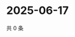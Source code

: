 # 2025-06-17

共 0 条

<!-- BEGIN ZHIHUQUESTIONS -->
<!-- 最后更新时间 Tue Jun 17 2025 19:10:36 GMT+0800 (China Standard Time) -->

<!-- END ZHIHUQUESTIONS -->
